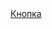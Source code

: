 <!DOCTYPE html>
<html lang="en">
<head>
    <meta charset="UTF-8">
    <meta name="viewport" content="width=device-width, initial-scale=1.0">
    <title></title>
    <link rel="stylesheet" href="CSS/style.css">
    <link rel="stylesheet" href="JS/script.js">

</head>
<body>
  <div class="wrapper">
      <a href="https://www.google.com/" class="wave-btn">
          <span class="wave-btn__text">Кнопка</span>
          <span class="wave-btn__waves"></span>
      </a>
  </div>
 </body>
</html>
